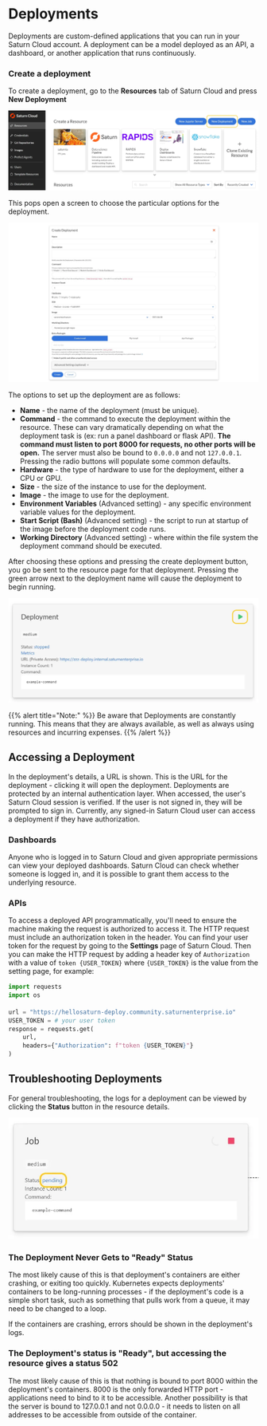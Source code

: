 # Deployments

Deployments are custom-defined applications that you can run in your Saturn Cloud account. A deployment can be a model deployed as an API, a dashboard, or another application that runs continuously.

### Create a deployment

To create a deployment, go to the **Resources** tab of Saturn Cloud and press **New Deployment**

![New deployment button](/images/docs/new-deployment-button.webp "doc-image")

This pops open a screen to choose the particular options for the deployment.

![New deployment options](/images/docs/new-deployment-options.webp "doc-image")

The options to set up the deployment are as follows:

* __Name__ - the name of the deployment (must be unique).
* __Command__ - the command to execute the deployment within the resource. These can vary dramatically depending on what the deployment task is (ex: run a panel dashboard or flask API). **The command must listen to port 8000 for requests, no other ports will be open.** The server must also be bound to `0.0.0.0` and not `127.0.0.1`. Pressing the radio buttons will populate some common defaults.
* __Hardware__ - the type of hardware to use for the deployment, either a CPU or GPU.
* __Size__ - the size of the instance to use for the deployment.
* __Image__ - the image to use for the deployment.
* __Environment Variables__ (Advanced setting) - any specific environment variable values for the deployment.
* __Start Script (Bash)__ (Advanced setting) - the script to run at startup of the image before the deployment code runs.
* __Working Directory__ (Advanced setting) - where within the file system the deployment command should be executed.

After choosing these options and pressing the create deployment button, you go be sent to the resource page for that deployment. Pressing the green arrow next to the deployment name will cause the deployment to begin running.

![Start deployment button](/images/docs/start-deployment.webp "doc-image")

{{% alert title="Note:" %}}
Be aware that Deployments are constantly running.  This means that they are always available, as well as always using resources and incurring expenses.
{{% /alert %}}

## Accessing a Deployment

In the deployment's details, a URL is shown. This is the URL for the deployment - clicking it will open the deployment.  Deployments are protected by an internal authentication layer. When accessed, the user's Saturn Cloud session is verified. If the user is not signed in, they will be prompted to sign in. Currently, any signed-in Saturn Cloud user can access a deployment if they have authorization.

### Dashboards

Anyone who is logged in to Saturn Cloud and given appropriate permissions can view your deployed dashboards. Saturn Cloud can check whether someone is logged in, and it is possible to grant them access to the underlying resource.

### APIs

To access a deployed API programmatically, you'll need to ensure the machine making the request is authorized to access it. The HTTP request must include an authorization token in the header. You can find your user token for the request by going to the **Settings** page of Saturn Cloud. Then you can make the HTTP request by adding a header key of `Authorization` with a value of `token {USER_TOKEN}` where `{USER_TOKEN}` is the value from the setting page, for example:

```python
import requests
import os

url = "https://hellosaturn-deploy.community.saturnenterprise.io"
USER_TOKEN = # your user token
response = requests.get(
    url,
    headers={"Authorization": f"token {USER_TOKEN}"}
)
```

## Troubleshooting Deployments

For general troubleshooting, the logs for a deployment can be viewed by clicking the **Status** button in the resource details.

![Job status link](/images/docs/job-status.webp "doc-image")

### The Deployment Never Gets to "Ready" Status

The most likely cause of this is that deployment's containers are either crashing, or exiting too quickly. Kubernetes expects deployments' containers to be long-running processes - if the deployment's code is a simple short task, such as something that pulls work from a queue, it may need to be changed to a loop.

If the containers are crashing, errors should be shown in the deployment's logs.

### The Deployment's status is "Ready", but accessing the resource gives a status 502

The most likely cause of this is that nothing is bound to port 8000 within the deployment's containers. 8000 is the only forwarded HTTP port - applications need to bind to it to be accessible. Another possibility is that the server is bound to 127.0.0.1 and not 0.0.0.0  - it needs to listen on all addresses to be accessible from outside of the container.
